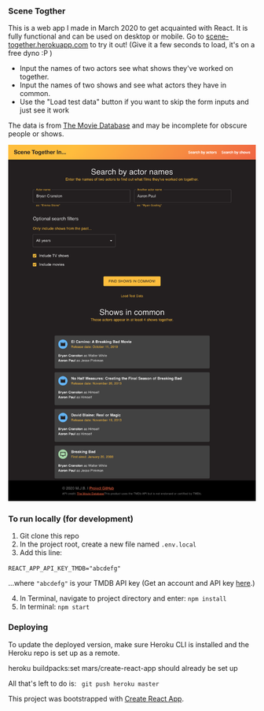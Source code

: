 ### Scene Togther
This is a web app I made in March 2020 to get acquainted with React. It is fully functional and can be used on desktop or mobile. Go to [scene-together.herokuapp.com](http://scene-together/herokuapp.com) to try it out! (Give it a few seconds to load, it's on a free dyno :P ) 

* Input the names of two actors see what shows they've worked on together.
* Input the names of two shows and see what actors they have in common.
* Use the "Load test data" button if you want to skip the form inputs and just see it work 

The data is from [The Movie Database](http://themoviedb.org) and may be incomplete for obscure people or shows.

![alt text](screenshots/scene-together2020.png "Screenshot of 'Scene Together' app on desktop")


### To run locally (for development)
1. Git clone this repo 
2. In the project root, create a new file named ```.env.local ```
3. Add this line: 

```REACT_APP_API_KEY_TMDB="abcdefg"```

...where ```"abcdefg"``` is your TMDB API key (Get an account and API key [here](https://developers.themoviedb.org/3/getting-started/introduction).)

4. In Terminal, navigate to project directory and enter: ```npm install```
5. In terminal: ```npm start```

### Deploying
To update the deployed version, make sure Heroku CLI is installed and the Heroku repo is set up as a remote.

heroku buildpacks:set mars/create-react-app should already be set up

All that's left to do is:
``` git push heroku master```

This project was bootstrapped with [Create React App](https://github.com/facebook/create-react-app).

